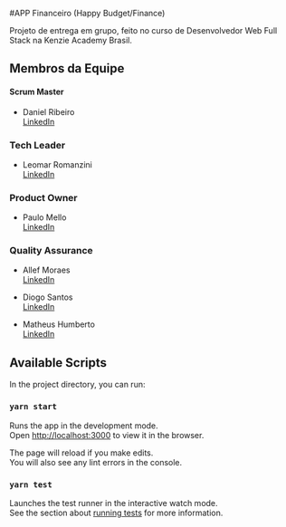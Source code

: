#APP Financeiro (Happy Budget/Finance)

Projeto de entrega em grupo, feito no curso de Desenvolvedor Web Full Stack na Kenzie Academy Brasil.

## Membros da Equipe

#### Scrum Master
- Daniel Ribeiro\
  [LinkedIn](https://www.linkedin.com/in/danielrcamboim/)
  
### Tech Leader
- Leomar Romanzini\
  [LinkedIn](https://www.linkedin.com/in/leomarromanzini/)
  
### Product Owner
- Paulo Mello\
  [LinkedIn](https://www.linkedin.com/in/pauloraphaelmello/)
  
### Quality Assurance
- Allef Moraes\
  [LinkedIn](https://www.linkedin.com/in/allef-moraes/) 
  
  
- Diogo Santos\
  [LinkedIn](https://www.linkedin.com/in/diogo-santos01/)
  
  
- Matheus Humberto\
  [LinkedIn](https://www.linkedin.com/in/humberto-silv/)
  

## Available Scripts

In the project directory, you can run:

### `yarn start`

Runs the app in the development mode.\
Open [http://localhost:3000](http://localhost:3000) to view it in the browser.

The page will reload if you make edits.\
You will also see any lint errors in the console.

### `yarn test`

Launches the test runner in the interactive watch mode.\
See the section about [running tests](https://facebook.github.io/create-react-app/docs/running-tests) for more information.
